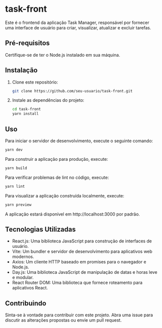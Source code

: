# task-front

Este é o frontend da aplicação Task Manager, responsável por fornecer uma interface de usuário para criar, visualizar, atualizar e excluir tarefas.

## Pré-requisitos

Certifique-se de ter o Node.js instalado em sua máquina.

## Instalação

1. Clone este repositório:

    ```bash
    git clone https://github.com/seu-usuario/task-front.git
    ```

2. Instale as dependências do projeto:
    ```bash
    cd task-front
    yarn install
    ```

## Uso

Para iniciar o servidor de desenvolvimento, execute o seguinte comando:

```bash
yarn dev
```

Para construir a aplicação para produção, execute:

```bash
yarn build
```

Para verificar problemas de lint no código, execute:

```bash
yarn lint
```

Para visualizar a aplicação construída localmente, execute:

```bash
yarn preview
```

A aplicação estará disponível em http://localhost:3000 por padrão.

## Tecnologias Utilizadas

-   React.js: Uma biblioteca JavaScript para construção de interfaces de usuário.
-   Vite: Um bundler e servidor de desenvolvimento para aplicativos web modernos.
-   Axios: Um cliente HTTP baseado em promises para o navegador e Node.js.
-   Day.js: Uma biblioteca JavaScript de manipulação de datas e horas leve e modular.
-   React Router DOM: Uma biblioteca que fornece roteamento para aplicativos React.

## Contribuindo

Sinta-se à vontade para contribuir com este projeto. Abra uma issue para discutir as alterações propostas ou envie um pull request.

